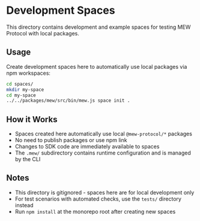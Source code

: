 # Development Spaces

This directory contains development and example spaces for testing MEW Protocol with local packages.

## Usage

Create development spaces here to automatically use local packages via npm workspaces:

```bash
cd spaces/
mkdir my-space
cd my-space
../../packages/mew/src/bin/mew.js space init .
```

## How it Works

- Spaces created here automatically use local `@mew-protocol/*` packages
- No need to publish packages or use npm link
- Changes to SDK code are immediately available to spaces
- The `.mew/` subdirectory contains runtime configuration and is managed by the CLI

## Notes

- This directory is gitignored - spaces here are for local development only
- For test scenarios with automated checks, use the `tests/` directory instead
- Run `npm install` at the monorepo root after creating new spaces
